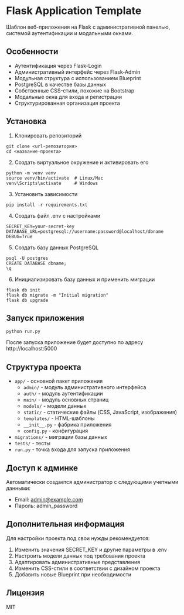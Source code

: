 # Flask Application Template

Шаблон веб-приложения на Flask с административной панелью, системой аутентификации и модальными окнами.

## Особенности

- Аутентификация через Flask-Login
- Административный интерфейс через Flask-Admin
- Модульная структура с использованием Blueprint
- PostgreSQL в качестве базы данных
- Собственные CSS-стили, похожие на Bootstrap
- Модальные окна для входа и регистрации
- Структурированная организация проекта

## Установка

1. Клонировать репозиторий
```
git clone <url-репозитория>
cd <название-проекта>
```

2. Создать виртуальное окружение и активировать его
```
python -m venv venv
source venv/bin/activate  # Linux/Mac
venv\Scripts\activate     # Windows
```

3. Установить зависимости
```
pip install -r requirements.txt
```

4. Создать файл .env с настройками
```
SECRET_KEY=your-secret-key
DATABASE_URL=postgresql://username:password@localhost/dbname
DEBUG=True
```

5. Создать базу данных PostgreSQL
```
psql -U postgres
CREATE DATABASE dbname;
\q
```

6. Инициализировать базу данных и применить миграции
```
flask db init
flask db migrate -m "Initial migration"
flask db upgrade
```

## Запуск приложения

```
python run.py
```

После запуска приложение будет доступно по адресу http://localhost:5000

## Структура проекта

- `app/` - основной пакет приложения
  - `admin/` - модуль административного интерфейса
  - `auth/` - модуль аутентификации
  - `main/` - модуль основных страниц
  - `models/` - модели данных
  - `static/` - статические файлы (CSS, JavaScript, изображения)
  - `templates/` - HTML-шаблоны
  - `__init__.py` - фабрика приложения
  - `config.py` - конфигурация
- `migrations/` - миграции базы данных
- `tests/` - тесты
- `run.py` - точка входа для запуска приложения

## Доступ к админке

Автоматически создается администратор с следующими учетными данными:
- Email: admin@example.com
- Пароль: admin_password

## Дополнительная информация

Для настройки проекта под свои нужды рекомендуется:

1. Изменить значения SECRET_KEY и другие параметры в .env
2. Настроить модели данных под требования проекта
3. Адаптировать административные представления
4. Изменить CSS-стили в соответствии с дизайном проекта
5. Добавить новые Blueprint при необходимости

## Лицензия

MIT